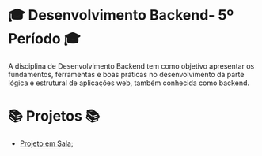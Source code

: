 # 🎓 Desenvolvimento Backend- 5º Período 🎓
A disciplina de Desenvolvimento Backend tem como objetivo apresentar os fundamentos, ferramentas e boas práticas no desenvolvimento da parte lógica e estrutural de aplicações web, também conhecida como backend.

#  📚 Projetos 📚
- [Projeto em Sala](https://github.com/JoselioJr/Desenvolvimento_Backend/tree/main/Projeto_em_sala);
